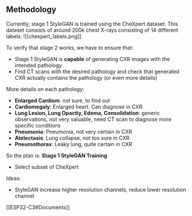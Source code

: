 ## Methodology
Currently, stage 1 StyleGAN is trained using the CheXpert dataset. This dataset consists of around 200k chest X-rays consisting of 14 different labels:
![[chexpert_labels.png]]

To verify that stage 2 works, we have to ensure that:
- Stage 1 StyleGAN is **capable** of generating CXR images with the intended pathology
- Find CT scans with the desired pathology and check that generated CXR actually contains the pathology (or even more details)

More details on each pathology:
- **Enlarged Cardiom**: not sure, to find out
- **Cardiomegaly**: Enlarged heart. Can diagnose in CXR
- **Lung Lesion, Lung Opactiy, Edema, Consolidation**: generic observations, not very valuable, need CT scan to diagnose more specific conditions
- **Pneumonia**: Pneumonia, not very certain in CXR
- **Atelectasis**: Lung collapse, not too sure in CXR
- **Pneumothorax**: Leaky lung, quite certain in CXR

So the plan is:
**Stage 1 StyleGAN Training**
- Select subset of CheXpert 

Ideas:
- StyleGAN increase higher resolution channels, reduce lower resolution channel

[[ESP32-C3#Documents]]